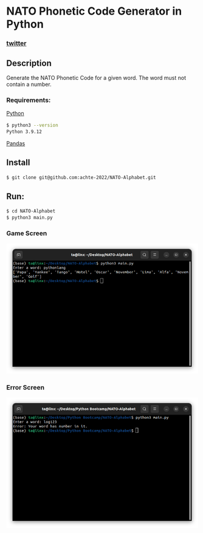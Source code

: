 # NATO Phonetic Code Generator in Python

### [twitter](https://twitter.com/achte_te)

## Description

Generate the NATO Phonetic Code for a given word. The word must not contain a number.

### Requirements:
[Python](https://www.python.org/)

```sh
$ python3 --version
Python 3.9.12
```

[Pandas](https://pandas.pydata.org/)

## Install

```sh
$ git clone git@github.com:achte-2022/NATO-Alphabet.git
```

## Run:

```sh
$ cd NATO-Alphabet
$ python3 main.py
```

### Game Screen

![Game Screen](images/normal_game.png)


### Error Screen

![Error Screen](images/error.png)